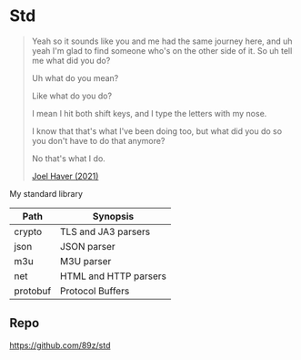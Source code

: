 # Std

> Yeah so it sounds like you and me had the same journey here, and uh yeah I'm
> glad to find someone who's on the other side of it. So uh tell me what did you
> do?
>
> Uh what do you mean?
>
> Like what do you do?
>
> I mean I hit both shift keys, and I type the letters with my nose.
>
> I know that that's what I've been doing too, but what did you do so you don't
> have to do that anymore?
>
> No that's what I do.
>
> [Joel Haver (2021)](//youtube.com/watch?v=hnUpTyKSjag)

My standard library

Path     | Synopsis
---------|-----------------
crypto   | TLS and JA3 parsers
json     | JSON parser
m3u      | M3U parser
net      | HTML and HTTP parsers
protobuf | Protocol Buffers

## Repo

https://github.com/89z/std
